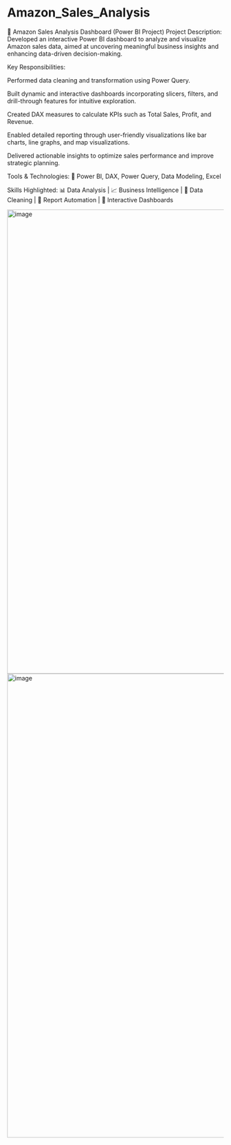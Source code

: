 # Amazon_Sales_Analysis

💼 Amazon Sales Analysis Dashboard (Power BI Project)
Project Description:
Developed an interactive Power BI dashboard to analyze and visualize Amazon sales data, aimed at uncovering meaningful business insights and enhancing data-driven decision-making.

Key Responsibilities:

Performed data cleaning and transformation using Power Query.

Built dynamic and interactive dashboards incorporating slicers, filters, and drill-through features for intuitive exploration.

Created DAX measures to calculate KPIs such as Total Sales, Profit, and Revenue.

Enabled detailed reporting through user-friendly visualizations like bar charts, line graphs, and map visualizations.

Delivered actionable insights to optimize sales performance and improve strategic planning.

Tools & Technologies:
🔹 Power BI, DAX, Power Query, Data Modeling, Excel

Skills Highlighted:
📊 Data Analysis | 📈 Business Intelligence | 🔁 Data Cleaning | 📎 Report Automation | 📌 Interactive Dashboards

<img width="1916" height="1079" alt="image" src="https://github.com/user-attachments/assets/6b9b7a49-c8f3-46ec-8e63-c8e44e0262a7" />

<img width="1916" height="1079" alt="image" src="https://github.com/user-attachments/assets/ece8335d-8a6b-4923-b35c-0c4a606d800a" />




